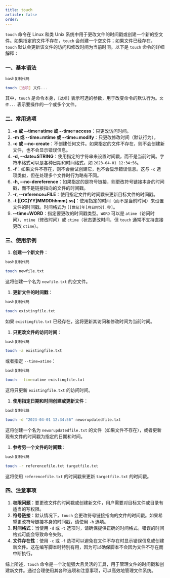 ```yaml
---
title: touch
article: false
order: 
---
```


`touch` 命令在 Linux 和类 Unix 系统中用于更改文件的时间戳或创建一个新的空文件。如果指定的文件不存在，`touch` 会创建一个空文件；如果文件已经存在，`touch` 默认会更新该文件的访问和修改时间为当前时间。以下是 `touch` 命令的详细解释：

### 一、基本语法

```bash
bash复制代码

touch [选项] 文件...
```

其中，`touch` 是命令本身，`[选项]` 表示可选的参数，用于改变命令的默认行为。`文件...` 表示要操作的一个或多个文件。

### 二、常用选项

1. **-a 或 --time=atime 或 --time=access**：只更改访问时间。
2. **-m 或 --time=mtime 或 --time=modify**：只更改修改时间（默认行为）。
3. **-c 或 --no-create**：不创建任何文件。如果指定的文件不存在，则不会创建新文件，也不会显示错误信息。
4. **-d, --date=STRING**：使用指定的字符串来设置时间戳，而不是当前时间。字符串格式可以是各种日期和时间格式，如 `2023-04-01 12:34:56`。
5. **-f**：如果文件不存在，则不会尝试创建它，也不会显示错误信息。这与 `-c` 选项类似，但在处理多个文件时行为略有不同。
6. **-h, --no-dereference**：如果指定的是符号链接，则更改符号链接本身的时间戳，而不是链接指向的文件的时间戳。
7. **-r, --reference=FILE**：使用指定文件的时间戳来更新目标文件的时间戳。
8. **-t [[CC]YY]MMDDhhmm[.ss]**：使用指定的时间（而不是当前时间）来设置文件的时间戳。时间格式为 `[[世纪]年]月日时分[.秒]`。
9. **--time=WORD**：指定要更改的时间戳类型。`WORD` 可以是 `atime`（访问时间）、`mtime`（修改时间）或 `ctime`（状态更改时间，但 `touch` 通常不支持直接更改 `ctime`）。

### 三、使用示例

1. **创建一个新文件**：

```bash
bash复制代码

touch newfile.txt
```

这将创建一个名为 `newfile.txt` 的空文件。

1. **更新文件的时间戳**：

```bash
bash复制代码

touch existingfile.txt
```

如果 `existingfile.txt` 已经存在，这将更新其访问和修改时间为当前时间。

1. **只更改文件的访问时间**：

```bash
bash复制代码

touch -a existingfile.txt
```

或者指定 `--time=atime`：

```bash
bash复制代码

touch --time=atime existingfile.txt
```

这将只更新 `existingfile.txt` 的访问时间。

1. **使用指定日期和时间创建或更新文件**：

```bash
bash复制代码

touch -d "2023-04-01 12:34:56" neworupdatedfile.txt
```

这将创建一个名为 `neworupdatedfile.txt` 的文件（如果文件不存在），或者更新现有文件的时间戳为指定的日期和时间。

1. **参考另一个文件的时间戳**：

```bash
bash复制代码

touch -r referencefile.txt targetfile.txt
```

这将使用 `referencefile.txt` 的时间戳来更新 `targetfile.txt` 的时间戳。

### 四、注意事项

1. **权限问题**：要更改文件的时间戳或创建新文件，用户需要对目标文件或目录有适当的写权限。
2. **符号链接**：默认情况下，`touch` 会更改符号链接指向的文件的时间戳。如果希望更改符号链接本身的时间戳，请使用 `-h` 选项。
3. **时间格式**：当使用 `-d` 或 `-t` 选项时，请确保提供正确的时间格式。错误的时间格式可能会导致命令失败。
4. **文件存在性**：使用 `-c` 或 `-f` 选项可以避免在文件不存在时显示错误信息或创建新文件。这在编写脚本时特别有用，因为可以确保脚本不会因为文件不存在而中断执行。

综上所述，`touch` 命令是一个功能强大且灵活的工具，用于管理文件的时间戳和创建新文件。通过合理使用其各种选项和注意事项，可以高效地管理文件系统。